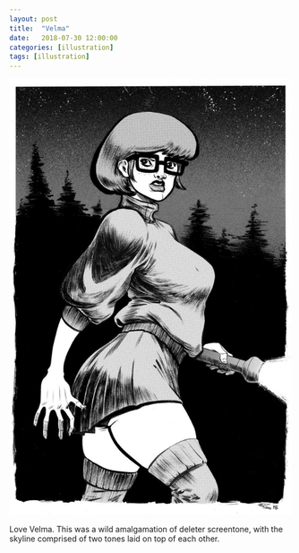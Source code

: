 ```yaml
---
layout: post
title:  "Velma"
date:   2018-07-30 12:00:00
categories: [illustration]
tags: [illustration]
---
```


![Velma Dinkley screentone ink illustration scooby doo](/assets/img/velma.jpg)

Love Velma.  This was a wild amalgamation of deleter screentone, with the skyline comprised of two tones laid on top of each other.
